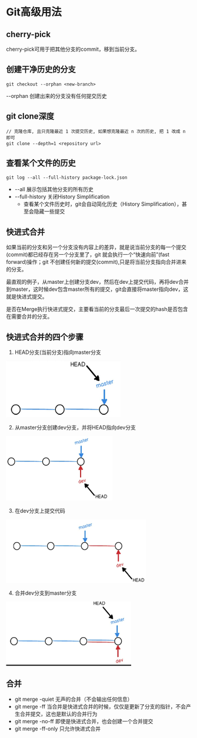 # Git高级用法

## cherry-pick
cherry-pick可用于把其他分支的commit，移到当前分支。


## 创建干净历史的分支
```shell script
git checkout --orphan <new-branch>
```
--orphan 创建出来的分支没有任何提交历史

## git clone深度
```shell script
// 克隆仓库, 且只克隆最近 1 次提交历史, 如果想克隆最近 n 次的历史, 把 1 改成 n 即可
git clone --depth=1 <repository url>
```

## 查看某个文件的历史
```shell script
git log --all --full-history package-lock.json
```
* --all 展示包括其他分支的所有历史
* --full-history 关闭History Simplification
  * 查看某个文件历史时，git会自动简化历史（History Simplification），甚至会隐藏一些提交

## 快进式合并
  如果当前的分支和另一个分支没有内容上的差异，就是说当前分支的每一个提交(commit)都已经存在另一个分支里了，git 就会执行一个“快速向前”(fast forward)操作；git 不创建任何新的提交(commit),只是将当前分支指向合并进来的分支。

  最直观的例子，从master上创建分支dev，然后在dev上提交代码，再将dev合并到master，这时候dev包含master所有的提交，git会直接将master指向dev，这就是快进式提交。

  是否在Merge执行快进式提交，主要看当前的分支最后一次提交的hash是否包含在需要合并的分支。

## 快进式合并的四个步骤
  1. HEAD分支(当前分支)指向master分支

  ![1]

  2. 从master分支创建dev分支，并将HEAD指向dev分支

  ![2]

  3. 在dev分支上提交代码

  ![3]

  4. 合并dev分支到master分支

  ![4]

## 合并
 * git merge -quiet <branch> 无声的合并（不会输出任何信息）
 * git merge -ff <branch> 当合并是快进式合并的时候，仅仅是更新了分支的指针，不会产生合并提交，这也是默认的合并行为
 * git merge -no-ff <branch> 即使是快进式合并，也会创建一个合并提交
 * git merge -ff-only <branch> 只允许快进式合并

[1]:img/1.png
[2]:img/2.png
[3]:img/3.png
[4]:img/4.png



